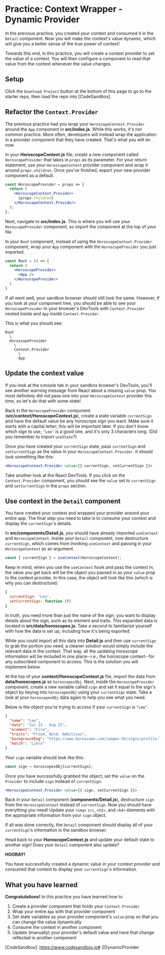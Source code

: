 # Practice: Context Wrapper - Dynamic Provider

In the previous practice, you created your context and consumed it in the
`Detail` component. Now you will make the context's value dynamic, which will
give you a better sense of the true power of context!

Towards this end, in this practice, you will create a context provider to set
the value of a context. You will then configure a component to read that value
from the context whenever the value changes.

## Setup

Click the `Download Project` button at the bottom of this page to go to the
starter repo, then load the repo into [CodeSandbox].

## Refactor the `Context.Provider`

The previous practice had you wrap your `HoroscopeContext.Provider` around the
`App` component in __src/index.js__. While this works, it's not common practice.
More often, developers will instead wrap the application in a provider component
that they have created. That's what you will do now.

In your __HoroscopeContext.js__ file, create a new component called
`HoroscopeProvider` that takes in `props` as its parameter. For your return
statement, use your `HoroscopeContext` provider component and wrap it around
`props.children`. Once you've finished, export your new provider component as a
default.

```jsx
const HoroscopeProvider = props => {
  return (
    <HoroscopeContext.Provider>
      {props.children}
    </HoroscopeContext.Provider>
  );
};
```

Next, navigate to __src/index.js__. This is where you will use your
`HoroscopeProvider` component, so import the component at the top of your file.

In your `Root` component, instead of using the `HoroscopeContext.Provider`
component, wrap your `App` component with the `HoroscopeProvider` you just
imported.

```jsx
const Root = () => {
  return (
    <HoroscopeProvider>
      <App />
    </HoroscopeProvider>
  )
}
```

If all went well, your sandbox browser should still look the same. However, if
you look at your component tree, you should be able to see your
`HoroscopeProvider` in your browser's DevTools with `Context.Provider` nested
inside and `App` inside `Context.Provider`.

This is what you should see:

```text
Root
  \
  HoroscopeProvider
    \
    Context.Provider
      \
      App
```

## Update the context value

If you look at the console tab in your sandbox browser's DevTools, you'll see
another warning message from React about a missing `value` prop. You most
definitely did not pass one into your `HoroscopeContext` provider this time, so
let's do that with some state!

Back in the `HoroscopeProvider` component (__src/context/HoroscopeContext.js__),
create a state variable `currentSign` and have the default value be any
horoscope sign you want. Make sure it starts with a capital letter; this will be
important later. If you don't know which sign to use, `"Leo"` is a good one, and
it's only 3 characters long. (Did you remember to import `useState`?)

Once you have created your `currentSign` state, pass `currentSign` and
`setCurrentSign` as the value in your `HoroscopeContext.Provider`. It should
look something like this:

```jsx
<HoroscopeContext.Provider value={{ currentSign, setCurrentSign }}>
```

Take another look at the React DevTools. If you click on the `Context.Provider`
component, you should see the `value` set to `currentSign` and `setCurrentSign`
in the `props` section.

## Use context in the `Detail` component

You have created your context and wrapped your provider around your entire app.
The final step you need to take is to _consume_ your context and display the
`currentSign`'s details.

In __src/components/Detail.js__, you should have already imported `useContext`
and `HoroscopeContext`. Inside your `Detail` component, now destructure
`currentSign`, which comes from invoking `useContext` and passing in your
`HoroscopeContext` as an argument.

```js
const { currentSign } = useContext(HoroscopeContext);
```

Keep in mind, when you use the `useContext` hook and pass the context in, the
value you get back will be the object you passed in as your `value` prop to the
context provider. In this case, the object will look like this (which is why you
can destructure):

```javascript
{
  currentSign: "Leo",
  setCurrentSign: function (f)
}
```

In truth, you need more than just the name of the sign; you want to display
details about the sign, such as its element and traits. This expanded data is
located in __src/data/horoscopes.js__. Take a second to familiarize yourself
with how the data is set up, including how it's being exported.

While you could import all this data into __Detail.js__ and then use
`currentSign` to grab the portion you need, a cleaner solution would simply
include the relevant data in the context. That way, all the updating horoscope
information will be included in one place--i.e., the horoscope context--for any
subscribed component to access. This is the solution you will implement below.

At the top of your __context/HoroscopeContext.js__ file, import the data from
__data/horoscopes.js__ as `horoscopesObj`. Next, inside the `HoroscopeProvider`
component, create a new variable called `sign` and set it equal to the sign's
object by keying into `horoscopesObj` using your `currentSign` state. Take a
look at your `horoscopesObj` data again to help you see what you need.

Below is the object you're trying to access if your `currentSign` is `"Leo"`.

```json
{
  "name": "Leo",
  "date": "Jul 23 - Aug 22",
  "element": "Fire",
  "traits": "Proud, Bold, Ambitious",
  "backgroundImg": "https://www.horoscope.com/images-US/signs/profile-leo.png",
  "match": "Libra"
}
```

Your `sign` variable should look like this:

```js
const sign = horoscopesObj[currentSign];
```

Once you have successfully grabbed the object, set the `value` on the `Provider`
to include `sign` instead of `currentSign`:

```jsx
<HoroscopeContext.Provider value={{ sign, setCurrentSign }}>
```

Back in your `Detail` component (__components/Detail.js__), destructure `sign`
from the `HoroscopeContext` instead of `currentSign`. Now you should have
everything you need! Update your `<img>` `src`, `<h2>`, and `<h4>` elements with
the appropriate information from your `sign` object.

If all was done correctly, the `Detail` component should display all of your
`currentSign`'s information in the sandbox browser.

Head back to your __HoroscopeContext.js__ and update your default state to
another sign! Does your `Detail` component also update?

**HOORAY!**

You have successfully created a dynamic value in your context provider and
consumed that context to display your `currentSign`'s information.

## What you have learned

**Congratulations!** In this practice you have learned how to

1. Create a provider component that holds your `Context.Provider`
2. Wrap your entire `App` with that provider component
3. Set state variables as your provider component's `value` prop so that you can
   change the value dynamically
4. Consume the context in another component
5. Update (manually) your provider's default value and have that change
   reflected in another component

[CodeSandbox]: https://www.codesandbox.io# 2DynamicProvider
